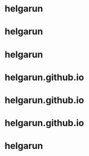 # helgarun
# helgarun
# helgarun
# helgarun.github.io
# helgarun.github.io
# helgarun.github.io
# helgarun
